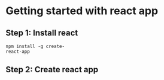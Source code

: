 # Getting started with react app
## Step 1: Install react 
```
npm install -g create-
react-app
```
## Step 2: Create react app
```

